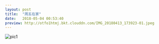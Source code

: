 ```yaml
---
layout: post
title:  "周五在家"
date:   2018-05-04 00:53:40
preview: http://otfo1htmj.bkt.clouddn.com/IMG_20180413_173923-01.jpeg
---
```


![pic1](http://otfo1htmj.bkt.clouddn.com/IMG_20180413_173923-01.jpeg)